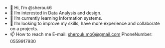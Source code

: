 - 👋 Hi, I’m @sherouk6
- 👀 I’m interested in Data Analysis and design.
- 🌱 I’m currently learning Information systems.
- 💞️ I’m looking to improve my skills, have more experience and collaborate on a projects.
- 📫 How to reach me E-mail: sherouk.mo6@gmail.com PhoneNumber: 0559917930

<!---
sherouk6/sherouk6 is a ✨ special ✨ repository because its `README.md` (this file) appears on your GitHub profile.
You can click the Preview link to take a look at your changes.
--->
